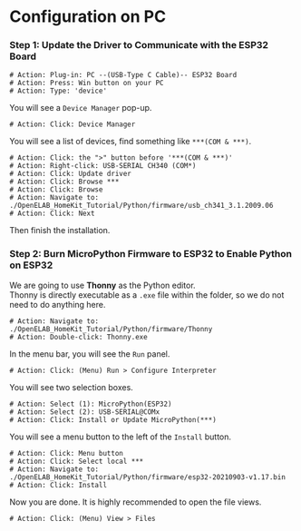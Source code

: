 # Configuration on PC

### Step 1: Update the Driver to Communicate with the ESP32 Board

    # Action: Plug-in: PC --(USB-Type C Cable)-- ESP32 Board
    # Action: Press: Win button on your PC
    # Action: Type: 'device'

You will see a `Device Manager` pop-up.

    # Action: Click: Device Manager

You will see a list of devices, find something like `***(COM & ***)`.

    # Action: Click: the ">" button before '***(COM & ***)'
    # Action: Right-click: USB-SERIAL CH340 (COM*)
    # Action: Click: Update driver
    # Action: Click: Browse ***
    # Action: Click: Browse
    # Action: Navigate to: ./OpenELAB_HomeKit_Tutorial/Python/firmware/usb_ch341_3.1.2009.06
    # Action: Click: Next

Then finish the installation.

### Step 2: Burn MicroPython Firmware to ESP32 to Enable Python on ESP32

We are going to use **Thonny** as the Python editor.  
Thonny is directly executable as a `.exe` file within the folder, so we do not need to do anything here.

    # Action: Navigate to: ./OpenELAB_HomeKit_Tutorial/Python/firmware/Thonny
    # Action: Double-click: Thonny.exe

In the menu bar, you will see the `Run` panel.

    # Action: Click: (Menu) Run > Configure Interpreter

You will see two selection boxes.

    # Action: Select (1): MicroPython(ESP32)
    # Action: Select (2): USB-SERIAL@COMx
    # Action: Click: Install or Update MicroPython(***) 

You will see a menu button to the left of the `Install` button.

    # Action: Click: Menu button
    # Action: Click: Select local ***
    # Action: Navigate to: ./OpenELAB_HomeKit_Tutorial/Python/firmware/esp32-20210903-v1.17.bin
    # Action: Click: Install

Now you are done. It is highly recommended to open the file views.

    # Action: Click: (Menu) View > Files
